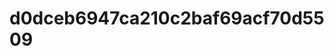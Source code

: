 # d0dceb6947ca210c2baf69acf70d5509<!-- The core Firebase JS SDK is always required and must be listed first -->
<script src="https://www.gstatic.com/firebasejs/8.6.3/firebase-app.js"></script>

<!-- TODO: Add SDKs for Firebase products that you want to use
     https://firebase.google.com/docs/web/setup#available-libraries -->

<script>
  // Your web app's Firebase configuration
  var firebaseConfig = {
    apiKey: "AIzaSyDcMngwMpVERL7LXTxm49SyoegonNnXpUI",
    authDomain: "virtual-pet-9ee54.firebaseapp.com",
    databaseURL: "https://virtual-pet-9ee54-default-rtdb.asia-southeast1.firebasedatabase.app",
    projectId: "virtual-pet-9ee54",
    storageBucket: "virtual-pet-9ee54.appspot.com",
    messagingSenderId: "118134223318",
    appId: "1:118134223318:web:77132017823fa8eb763477"
  };
  // Initialize Firebase
  firebase.initializeApp(firebaseConfig);
</script>